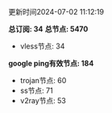 更新时间2024-07-02 11:12:19

**总订阅: 34**
**总节点: 5470**
- vless节点: 34

**google ping有效节点: 184**
- trojan节点: 60
- ss节点: 71
- v2ray节点: 53
